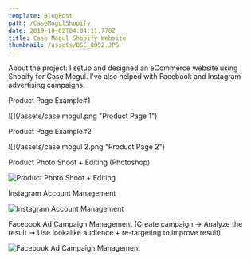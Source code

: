 ```yaml
---
template: BlogPost
path: /CaseMogulShopify
date: 2019-10-02T04:04:11.770Z
title: Case Mogul Shopify Website
thumbnail: /assets/DSC_0092.JPG
---
```

About the project: I setup and designed an eCommerce website using Shopify for Case Mogul. I've also helped with Facebook and Instagram advertising campaigns.

Product Page Example#1

![](/assets/case mogul.png "Product Page 1")

Product Page Example#2

![](/assets/case mogul 2.png "Product Page 2")

Product Photo Shoot + Editing (Photoshop)

![](/assets/DSC_0121.JPG "Product Photo Shoot + Editing")

Instagram Account Management

![](/assets/108172426_781437302395118_8755008254752899941_n.png "Instagram Account Management")

Facebook Ad Campaign Management (Create campaign -> Analyze the result -> Use lookalike audience + re-targeting to improve result)

![](/assets/ad.jpg "Facebook Ad Campaign Management")
